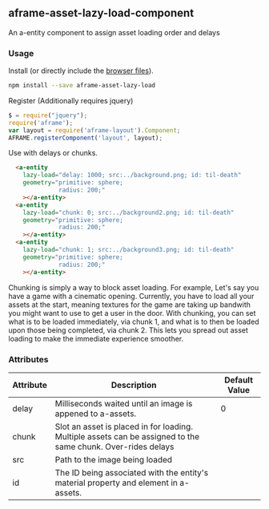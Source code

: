 ## aframe-asset-lazy-load-component

An a-entity component to assign asset loading order and delays

### Usage

Install (or directly include the [browser files](dist)).

```bash
npm install --save aframe-asset-lazy-load
```

Register (Additionally requires jquery)

```js
$ = require("jquery");
require('aframe');
var layout = require('aframe-layout').Component;
AFRAME.registerComponent('layout', layout);
```

Use with delays or chunks.

```html
  <a-entity
    lazy-load="delay: 1000; src:../background.png; id: til-death"
    geometry="primitive: sphere;
              radius: 200;"
    ></a-entity>
  <a-entity
    lazy-load="chunk: 0; src:../background2.png; id: til-death"
    geometry="primitive: sphere;
              radius: 200;"
    ></a-entity>
  <a-entity
    lazy-load="chunk: 1; src:../background3.png; id: til-death"
    geometry="primitive: sphere;
              radius: 200;"
    ></a-entity>    
```

Chunking is simply a way to block asset loading. For example, Let's say you have a game with a cinematic opening. Currently, you have to load all your assets at the start, meaning textures for the game are taking up bandwith you might want to use to get a user in the door. With chunking, you can set what is to be loaded immediately, via chunk 1, and what is to then be loaded upon those being completed, via chunk 2. This lets you spread out asset loading to make the immediate experience smoother.

### Attributes

| Attribute | Description                                                                               | Default Value |
| --------- | -----------                                                                               | ------------- |
| delay     | Milliseconds waited until an image is appened to a-assets.                                | 0             |
| chunk     | Slot an asset is placed in for loading. Multiple assets can be assigned to the same chunk. Over-rides delays |               |
| src       | Path to the image being loaded                                                            |               |
| id        | The ID being associated with the entity's material property and element in a-assets.      |               |